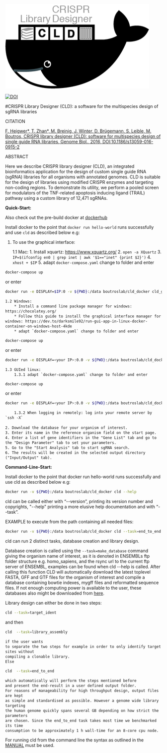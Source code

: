 ![alt text][logo]

[logo]: https://raw.githubusercontent.com/boutroslab/cld_docker/master/logo.png "There should be a logo"

[![DOI](https://zenodo.org/badge/20669/fheigwer/cld.svg)](https://zenodo.org/badge/latestdoi/20669/fheigwer/cld)

#CRISPR Library Designer (CLD): a software for the multispecies design of sgRNA libraries

CITATION

[F. Heigwer\*, T. Zhan\*, M. Breinig, J. Winter, D. Brügemann, S. Leible, M. Boutros, CRISPR library designer (CLD): software for multispecies design of single guide RNA libraries, Genome Biol., 2016, DOI:10.1186/s13059-016-0915-2](http://genomebiology.biomedcentral.com/articles/10.1186/s13059-016-0915-2 "Access manuscript directly")

ABSTRACT

Here we describe CRISPR library designer (CLD), an integrated bioinformatics application for the design of custom single guide RNA (sgRNA) libraries for all organisms with annotated genomes. CLD is suitable for the design of libraries using modified CRISPR enzymes and targeting non-coding regions. To demonstrate its utility, we perform a pooled screen for modulators of the TNF-related apoptosis inducing ligand (TRAIL) pathway using a custom library of 12,471 sgRNAs.

**Quick-Start:**

Also check out the pre-build docker at [dockerhub](https://hub.docker.com/r/boutroslab/cld_docker)

Install docker to the point that `docker run hello-world` runs successfully and use `cld` as described below e.g:

1. To use the graphical interface:

	1.1 Mac:
		1. Install xquartz: https://www.xquartz.org/
		2. `open -a XQuartz`
		3. `IP=$(ifconfig en0 | grep inet | awk '$1=="inet" {print $2}')`
		4. `xhost + $IP`
		5. adapt `docker-compose.yaml` change to folder and enter
			  
```bash
docker-compose up
```

or enter 
			  
```bash
docker run -e DISPLAY=$IP:0 -v ${PWD}:/data boutroslab/cld_docker cld_gui
```
			  
	1.2 Windows:
		* Install a command line package manager for windows: https://chocolatey.org/
		* Follow this guide to install the graphical interface manager for windows: https://dev.to/darksmile92/run-gui-app-in-linux-docker-container-on-windows-host-4kde
		* adapt `docker-compose.yaml` change to folder and enter 

```bash
docker-compose up
```

or enter 
			  
```bash		  
docker run -e DISPLAY=<your IP>:0.0 -v ${PWD}:/data boutroslab/cld_docker cld_gui
```
			  
	1.3 GUIed linux:
		1.3.1 adapt `docker-compose.yaml` change to folder and enter 
			  
```bash		  
docker-compose up
```
			  
or enter 
			  
```bash
docker run -e DISPLAY=<your IP>:0.0 -v ${PWD}:/data boutroslab/cld_docker cld_gui
```
		1.3.2 When logging in remotely: log into your remote server by `ssh -X`

	2. Download the database for your organism of interest.
	3. Enter its name in the reference organism field on the start page.
	4. Enter a list of gene identifiers in the "Gene List" tab and go to the "Design Parameter" tab to set your parameters.
	5. Go to the "Start Analysis" tab to start sgRNA search.
	6. The results will be created in the selected output directory ("Input/Output" tab).

**Command-Line-Start:**

Install docker to the point that docker run hello-world runs successfully and use cld as described below e.g:

```bash
docker run -v ${PWD}:/data boutroslab/cld_docker cld --help
```

cld can be called either with “--version”, printing its version number and copyrights, 
"--help" printing a more elusive help documentation and with “--task”. 

EXAMPLE to execute from the path containing all needed files:

```bash
docker run -v ${PWD}:/data boutroslab/cld_docker cld --task=end_to_end --output-dir=/data --parameter-file=/data/params.txt --gene-list=/data/gene_list.txt
```

cld can run 2 distinct tasks, database creation and 
library design.

Database creation is called using the `--task=make_database` command 
	giving the organism name of interest, as it is denoted in ENSEMBLs ftp folder structure
	e.g. homo_sapiens, and the rsync url to the current ftp server of ENSEMBL, examples 
 	can be found when cld  --help is called. After calling this function CLD will 
 	automatically download the latest toplevel FASTA, GFF and GTF files for the organism 
 	of interest and compile a database containing bowtie indexes, mygff files and 
 	reformatted sequence files. If not enough computing power is available to the user, 
 	these databases also might be downloaded from [here](http://www.dkfz.de/signaling/crispr-downloads/DATABASES). 

Library design can either be done in two steps: 

```bash
cld --task=target_ident
```

and then 

```bash
cld  --task=library_assembly
```
	if the user wants 
 	to separate the two steps for example in order to only identify target sites without 
 	compiling a clonable library. 
 	Else 
	
```bash
cld  --task=end_to_end
```

	which automatically will perform the steps mentioned before 
 	and present the end-result in a user defined output folder. 
 	For reasons of manageability for high throughput design, output files are kept 
 	as simple and standardised as possible. However a genome wide library targeting 
 	the human genome quickly spans several GB depending on how strict the parameters 
 	are chosen. Since the end_to_end task takes most time we benchmarked its time 
 	consumption to be approximately 1 h wall-time for an 8-core cpu node.

 	
For running cld from the command line the syntax as outlined in the [MANUAL](https://github.com/boutroslab/cld/blob/master/MANUAL.md) must be used.

